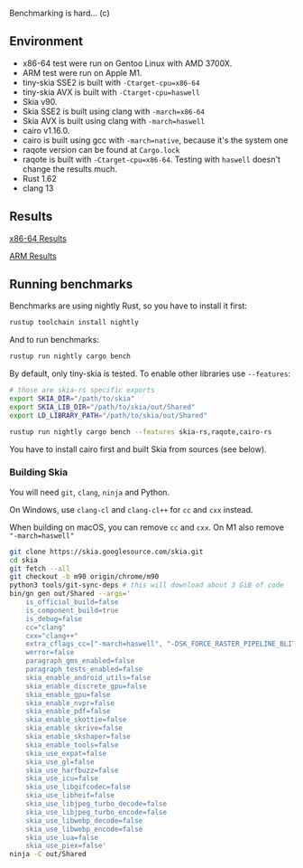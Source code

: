 Benchmarking is hard... (c)

## Environment

- x86-64 test were run on Gentoo Linux with AMD 3700X.
- ARM test were run on Apple M1.
- tiny-skia SSE2 is built with `-Ctarget-cpu=x86-64`
- tiny-skia AVX is built with `-Ctarget-cpu=haswell`
- Skia v90.
- Skia SSE2 is built using clang with `-march=x86-64`
- Skia AVX is built using clang with `-march=haswell`
- cairo v1.16.0.
- cairo is built using gcc with `-march=native`, because it's the system one
- raqote version can be found at `Cargo.lock`
- raqote is built with `-Ctarget-cpu=x86-64`.
  Testing with `haswell` doesn't change the results much.
- Rust 1.62
- clang 13

## Results

[x86-64 Results](https://linebender.github.io/tiny-skia/x86_64.html)

[ARM Results](https://linebender.github.io/tiny-skia/arm.html)

## Running benchmarks

Benchmarks are using nightly Rust, so you have to install it first:

```sh
rustup toolchain install nightly
```

And to run benchmarks:

```sh
rustup run nightly cargo bench
```

By default, only tiny-skia is tested. To enable other libraries use `--features`:

```sh
# those are skia-rs specific exports
export SKIA_DIR="/path/to/skia"
export SKIA_LIB_DIR="/path/to/skia/out/Shared"
export LD_LIBRARY_PATH="/path/to/skia/out/Shared"

rustup run nightly cargo bench --features skia-rs,raqote,cairo-rs
```

You have to install cairo first and built Skia from sources (see below).

### Building Skia

You will need `git`, `clang`, `ninja` and Python.

On Windows, use `clang-cl` and `clang-cl++` for `cc` and `cxx` instead.

When building on macOS, you can remove `cc` and `cxx`. On M1 also remove `"-march=haswell"`

```sh
git clone https://skia.googlesource.com/skia.git
cd skia
git fetch --all
git checkout -b m90 origin/chrome/m90
python3 tools/git-sync-deps # this will download about 3 GiB of code
bin/gn gen out/Shared --args='
    is_official_build=false
    is_component_build=true
    is_debug=false
    cc="clang"
    cxx="clang++"
    extra_cflags_cc=["-march=haswell", "-DSK_FORCE_RASTER_PIPELINE_BLITTER"]
    werror=false
    paragraph_gms_enabled=false
    paragraph_tests_enabled=false
    skia_enable_android_utils=false
    skia_enable_discrete_gpu=false
    skia_enable_gpu=false
    skia_enable_nvpr=false
    skia_enable_pdf=false
    skia_enable_skottie=false
    skia_enable_skrive=false
    skia_enable_skshaper=false
    skia_enable_tools=false
    skia_use_expat=false
    skia_use_gl=false
    skia_use_harfbuzz=false
    skia_use_icu=false
    skia_use_libgifcodec=false
    skia_use_libheif=false
    skia_use_libjpeg_turbo_decode=false
    skia_use_libjpeg_turbo_encode=false
    skia_use_libwebp_decode=false
    skia_use_libwebp_encode=false
    skia_use_lua=false
    skia_use_piex=false'
ninja -C out/Shared
```
